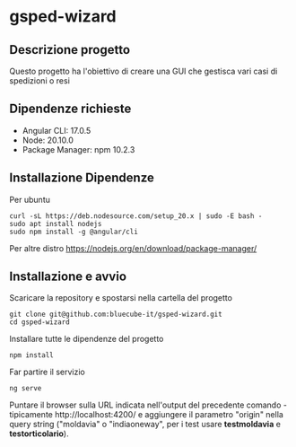 # gsped-wizard

## Descrizione progetto

Questo progetto ha l'obiettivo di creare una GUI che gestisca vari casi di spedizioni o resi

## Dipendenze richieste

- Angular CLI: 17.0.5
- Node: 20.10.0
- Package Manager: npm 10.2.3

## Installazione Dipendenze

Per ubuntu

```
curl -sL https://deb.nodesource.com/setup_20.x | sudo -E bash -
sudo apt install nodejs
sudo npm install -g @angular/cli
```

Per altre distro
https://nodejs.org/en/download/package-manager/

## Installazione e avvio

Scaricare la repository e spostarsi nella cartella del progetto

```
git clone git@github.com:bluecube-it/gsped-wizard.git
cd gsped-wizard
```

Installare tutte le dipendenze del progetto

```
npm install
```

Far partire il servizio

```
ng serve
```

Puntare il browser sulla URL indicata nell'output del precedente comando - tipicamente http://localhost:4200/
e aggiungere il parametro "origin" nella query string ("moldavia" o "indiaoneway", per i test usare **testmoldavia** e **testorticolario**).
